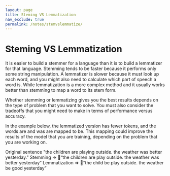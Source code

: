 ```yaml
---
layout: page
title: Steming VS Lemmatization 
nav_exclude: true
permalink: /notes/stemvslemmatize/
---
```


# Steming VS Lemmatization 

It is easier to build a stemmer for a language than it is to build a lemmatizer for that language. Stemming tends to be faster because it performs only some string manipulation. A lemmatizer is slower because it must look up each word, and you might also need to calculate which part of speech a word is. 
While lemmatization is a more complex method and it usually works better than stemming to map a word to its stem form. 

Whether stemming or lemmatizing gives you the best results depends on the type of problem that you want to solve. You must also consider the tradeoffs that you might need to make in terms of performance versus accuracy.

In the example below, the lemmatized version has fewer tokens, and the words are and was are mapped to be. This mapping could improve the results of the model that you are training, depending on the problem that you are working on.

Original sentence
"the children are playing outside. the weather was better yesterday."
Stemming => “the children are play outside. the weather was better yesterday”
Lemmatization => “the child be play outside. the weather be good yesterday”



